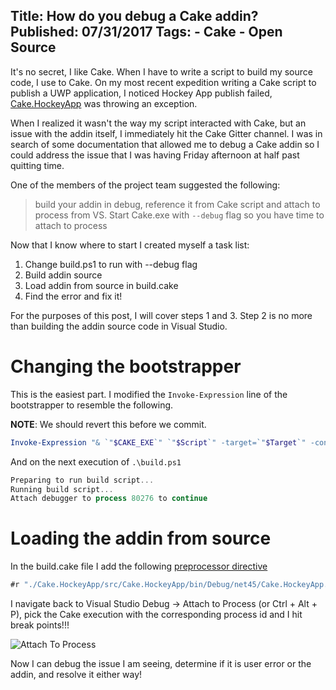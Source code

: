 Title: How do you debug a Cake addin?
Published: 07/31/2017
Tags:
    - Cake
    - Open Source
---

It's no secret, I like Cake.  When I have to write a script to build my source code, I use to Cake.  On my most recent expedition writing a Cake script to publish a UWP application, I noticed Hockey App publish failed, [Cake.HockeyApp](https://github.com/cake-contrib/Cake.HockeyApp) was throwing an exception.

When I realized it wasn't the way my script interacted with Cake, but an issue with the addin itself, I immediately hit the Cake Gitter channel. I was in search of some documentation that allowed me to debug a Cake addin so I could address the issue that I was having Friday afternoon at half past quitting time.

One of the members of the project team suggested the following:

> build your addin in debug, reference it from Cake script and attach to process from VS.
> Start Cake.exe with `--debug` flag so you have time to attach to process

Now that I know where to start I created myself a task list:

1. Change build.ps1 to run with --debug flag
2. Build addin source
3. Load addin from source in build.cake
4. Find the error and fix it!

For the purposes of this post, I will cover steps 1 and 3.  Step 2 is no more than building the addin source code in Visual Studio.

# Changing the bootstrapper

This is the easiest part.  I modified the `Invoke-Expression` line of the bootstrapper to resemble the following.

**NOTE**: We should revert this before we commit.

``` powershell
Invoke-Expression "& `"$CAKE_EXE`" `"$Script`" -target=`"$Target`" -configuration=`"$Configuration`" -verbosity=`"$Verbosity`" $UseMono $UseDryRun $UseExperimental $ScriptArgs --debug"
```

And on the next execution of `.\build.ps1`

``` powershell
Preparing to run build script...
Running build script...
Attach debugger to process 80276 to continue
```

# Loading the addin from source

In the build.cake file I add the following [preprocessor directive](http://cakebuild.net/docs/fundamentals/preprocessor-directives)

``` csharp
#r "./Cake.HockeyApp/src/Cake.HockeyApp/bin/Debug/net45/Cake.HockeyApp.dll"
```

I navigate back to Visual Studio Debug -> Attach to Process (or Ctrl + Alt + P), pick the Cake execution with the corresponding process id and I hit break points!!!

![Attach To Process](../../images/Attach-To-Process.jpg)

Now I can debug the issue I am seeing, determine if it is user error or the addin, and resolve it either way!